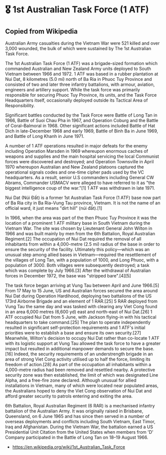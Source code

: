 # 🎖️ 1st Australian Task Force (1 ATF)

## Copied from Wikipedia

Australian Army casualties during the Vietnam War were 521 killed and over 3,000 wounded, the bulk of which were sustained by The 1st Australian Task Force.

The 1st Australian Task Force (1 ATF) was a brigade-sized formation which commanded Australian and New Zealand Army units deployed to South Vietnam between 1966 and 1972. 1 ATF was based in a rubber plantation at Nui Dat, 8 kilometres (5.0 mi) north of Ba Ria in Phuoc Tuy Province and consisted of two and later three infantry battalions, with armour, aviation, engineers and artillery support. While the task force was primarily responsible for securing Phuoc Tuy Province, its units, and the Task Force Headquarters itself, occasionally deployed outside its Tactical Area of Responsibility.

Significant battles conducted by the Task Force were Battle of Long Tan in 1966, Battle of Suoi Chau Pha in 1967, and Operation Coburg and the Battle of Coral–Balmoral in 1968. Other significant actions included Battle of Hat Dich in late-December 1968 and early 1969, Battle of Binh Ba in June 1969, and Battle of Long Khanh in June 1971.

A number of 1 ATF operations resulted in major defeats for the enemy including Operation Marsden in 1969 whereupon enormous caches of weapons and supplies and the main hospital servicing the local Communist forces were discovered and destroyed; and Operation Townsville in April 1970 whereupon Australian and New Zealand platoons captured the operational signals codes and one-time cipher pads used by the VC headquarters. As a result, senior U.S commanders including General CW Abrams, Commander USMACV were alleged to have referred to it as "the biggest intelligence coup of the war."[1] 1 ATF was withdrawn in late 1971.

Nui Dat (Núi Đất) is a former 1st Australian Task Force (1 ATF) base now part of Ba Ria city in Ba Ria–Vung Tau province, Vietnam. It is not the name of an official ward, it just means "dirt hill" (núi đất).[1]

In 1966, when the area was part of the then Phuoc Tuy Province it was the location of a prominent 1 ATF military base in South Vietnam during the Vietnam War. The site was chosen by Lieutenant General John Wilton in 1966 and was built mainly by men from the 6th Battalion, Royal Australian Regiment.[2] The occupation of Nui Dat required the removal of all inhabitants from within a 4,000-metre (2.5 mi) radius of the base in order to ensure the security of the facility. Ultimately this policy—which was an unusual step among allied bases in Vietnam—required the resettlement of the villages of Long Tan, with a population of 1000, and Long Phuoc, with a population of 3000. Both villages were subsequently destroyed; a task which was complete by July 1966.[3] After the withdrawal of Australian forces in December 1972, the base was "stripped bare".[4][5]

The task force began arriving at Vung Tau between April and June 1966.[5] From 17 May to 15 June, US and Australian forces secured the area around Nui Dat during Operation Hardihood, deploying two battalions of the US 173rd Airborne Brigade and an element of 1 RAR.[25] 5 RAR deployed from Vung Tau the same day and was tasked with clearing any Viet Cong found in an area 6,000 metres (6,600 yd) east and north-east of Nui Dat.[26] 1 ATF occupied Nui Dat from 5 June, with Jackson flying-in with his tactical headquarters to take command.[25] The plan to operate independently resulted in significant self-protection requirements and 1 ATF's initial priorities were to establish a base and ensure its own security.[27] Meanwhile, Wilton's decision to occupy Nui Dat rather than co-locate 1 ATF with its logistic support at Vung Tau allowed the task force to have a greater impact but resulted in additional manpower demands to secure the base.[16] Indeed, the security requirements of an understrength brigade in an area of strong Viet Cong activity utilised up to half the force, limiting its freedom of action.[28] As part of the occupation all inhabitants within a 4,000-metre radius had been removed and resettled nearby. A protective security zone was then established, the limit of which was designated Line Alpha, and a free-fire zone declared. Although unusual for allied installations in Vietnam, many of which were located near populated areas, the Australians hoped to deny the Viet Cong observation of Nui Dat and afford greater security to patrols entering and exiting the area.

6th Battalion, Royal Australian Regiment (6 RAR) is a mechanised infantry battalion of the Australian Army. It was originally raised in Brisbane, Queensland, on 6 June 1965 and has since then served in a number of overseas deployments and conflicts including South Vietnam, East Timor, Iraq and Afghanistan. During the Vietnam War, the battalion earned a US Presidential Unit Citation from the United States when members from 'D' Company participated in the Battle of Long Tan on 18–19 August 1966.

- <https://en.wikipedia.org/wiki/1st_Australian_Task_Force>
